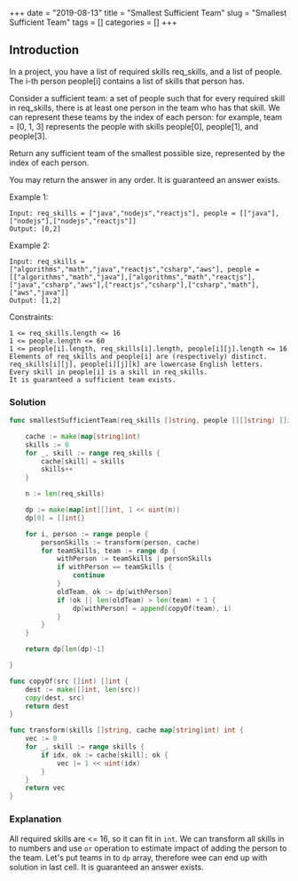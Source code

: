 +++
date = "2019-08-13"
title = "Smallest Sufficient Team"
slug = "Smallest Sufficient Team"
tags = []
categories = []
+++

## Introduction

In a project, you have a list of required skills req_skills, and a list of people.  The i-th person people[i] contains a list of skills that person has.

Consider a sufficient team: a set of people such that for every required skill in req_skills, there is at least one person in the team who has that skill.  We can represent these teams by the index of each person: for example, team = [0, 1, 3] represents the people with skills people[0], people[1], and people[3].

Return any sufficient team of the smallest possible size, represented by the index of each person.

You may return the answer in any order.  It is guaranteed an answer exists.

 

Example 1:
```
Input: req_skills = ["java","nodejs","reactjs"], people = [["java"],["nodejs"],["nodejs","reactjs"]]
Output: [0,2]
```

Example 2:
```
Input: req_skills = ["algorithms","math","java","reactjs","csharp","aws"], people = [["algorithms","math","java"],["algorithms","math","reactjs"],["java","csharp","aws"],["reactjs","csharp"],["csharp","math"],["aws","java"]]
Output: [1,2]
```

Constraints:
```
1 <= req_skills.length <= 16
1 <= people.length <= 60
1 <= people[i].length, req_skills[i].length, people[i][j].length <= 16
Elements of req_skills and people[i] are (respectively) distinct.
req_skills[i][j], people[i][j][k] are lowercase English letters.
Every skill in people[i] is a skill in req_skills.
It is guaranteed a sufficient team exists.
```

### Solution

``` go
func smallestSufficientTeam(req_skills []string, people [][]string) []int {

	cache := make(map[string]int)
	skills := 0
	for _, skill := range req_skills {
		cache[skill] = skills
		skills++
	}

	n := len(req_skills)

	dp := make(map[int][]int, 1 << uint(n))
	dp[0] = []int{}

	for i, person := range people {
        personSkills := transform(person, cache)
		for teamSkills, team := range dp {
			withPerson := teamSkills | personSkills
			if withPerson == teamSkills {
				continue
			}
			oldTeam, ok := dp[withPerson]
			if !ok || len(oldTeam) > len(team) + 1 {
                dp[withPerson] = append(copyOf(team), i)
			}
		}
	}

	return dp[len(dp)-1]

}

func copyOf(src []int) []int {
    dest := make([]int, len(src))
    copy(dest, src)
    return dest
}

func transform(skills []string, cache map[string]int) int {
	vec := 0
	for _, skill := range skills {
		if idx, ok := cache[skill]; ok {
			vec |= 1 << uint(idx)
		}
	}
	return vec
}
```

### Explanation

All required skills are <= 16, so it can fit in `int`. We can transform all skills in to numbers and use `or` operation to estimate impact of adding the person to the team.
Let's put teams in to `dp` array, therefore wee can end up with solution in last cell. It is guaranteed an answer exists.

